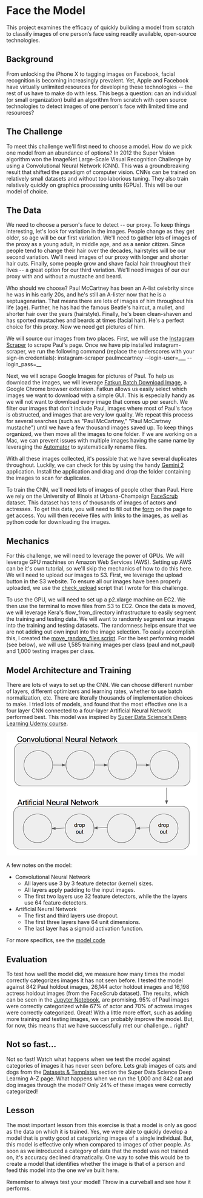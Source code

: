 # Face the Model
This project examines the efficacy of quickly building a model from scratch to classify images of one person’s face using readily available, open-source technologies.

## Background
From unlocking the iPhone X to tagging images on Facebook, facial recognition is becoming increasingly prevalent. Yet, Apple and Facebook have virtually unlimited resources for developing these technologies --  the rest of us have to make do with less. This begs a question: can an individual (or small organization) build an algorithm from scratch with open source technologies to detect images of one person's face with limited time and resources?

## The Challenge
To meet this challenge we'll first need to choose a model. How do we pick one model from an abundance of options? In 2012 the Super Vision algorithm won the ImageNet Large-Scale Visual Recognition Challenge by using a Convolutional Neural Network (CNN). This was a groundbreaking result that shifted the paradigm of computer vision. CNNs can be trained on relatively small datasets and without too laborious tuning. They also train relatively quickly on graphics processing units (GPUs). This will be our model of choice.

## The Data
We need to choose a person's face to detect -- our proxy. To keep things interesting, let's look for variation in the images. People change as they get older, so age will be our first variation. We'll need to gather lots of images of the proxy as a young adult, in middle age, and as a senior citizen. Since people tend to change their hair over the decades, hairstyles will be our second variation. We'll need images of our proxy with longer and shorter hair cuts. Finally, some people grow and shave facial hair throughout their lives -- a great option for our third variation. We'll need images of our our proxy with and without a mustache and beard.

Who should we choose? Paul McCartney has been an A-list celebrity since he was in his early 20s, and he's still an A-lister now that he is a septuagenarian. That means there are lots of images of him throughout his life (age). Further, he has had the famous Beatle's haircut, a mullet, and shorter hair over the years (hairstyle). Finally, he's been clean-shaven and has sported mustaches and beards at times (facial hair). He's a perfect choice for this proxy. Now we need get pictures of him.

We will source our images from two places. First, we will use the [Instagram Scraper](https://github.com/rarcega/instagram-scraper) to scrape Paul's page. Once we have pip installed instagram-scraper, we run the following command (replace the underscores with your sign-in credentials): instagram-scraper paulmccartney --login-user=___ --login_pass=__

Next, we will scrape Google Images for pictures of Paul. To help us download the images, we will leverage [Fatkun Batch Download Image](https://chrome.google.com/webstore/detail/fatkun-batch-download-ima/nnjjahlikiabnchcpehcpkdeckfgnohf?hl=en), a Google Chrome browser extension. Fatkun allows us easily select which images we want to download with a simple GUI. This is especially handy as we will not want to download every image that comes up per search. We filter our images that don't include Paul, images where most of Paul's face is obstructed, and images that are very low quality. We repeat this process for several searches (such as "Paul McCartney," "Paul McCartney mustache") until we have a few thousand images saved up. To keep things organized, we then move all the images to one folder. If we are working on a Mac, we can prevent issues with multiple images having the same name by leveraging the [Automator](https://www.wikihow.com/Batch-Rename-Files-in-Mac-OS-X-Using-Automator) to systematically rename files.

With all these images collected, it's possible that we have several duplicates throughout. Luckily, we can check for this by using the handy [Gemini 2](https://macpaw.com/gemini) application. Install the application and drag and drop the folder containing the images to scan for duplicates.

To train the CNN, we'll need lots of images of people other than Paul. Here we rely on the University of Illinois at Urbana-Champaign [FaceScrub](http://vintage.winklerbros.net/facescrub.html) dataset. This dataset has tens of thousands of images of actors and actresses. To get this data, you will need to fill out the [form](http://form.jotform.me/form/43268445913460) on the page to get access. You will then receive files with links to the images, as well as python code for downloading the images.

## Mechanics
For this challenge, we will need to leverage the power of GPUs. We will leverage GPU machines on Amazon Web Services (AWS). Setting up AWS can be it's own tutorial, so we'll skip the mechanics of how to do this here. We will need to upload our images to S3. First, we leverage the upload button in the S3 website. To ensure all our images have been properly uploaded, we use the [check_upload](https://github.com/srego/face_the_model/blob/master/Tools/S3/check_upload.py) script that I wrote for this challenge.

To use the GPU, we will need to set up a p2.xlarge machine on EC2. We then use the terminal to move files from S3 to EC2. Once the data is moved, we will leverage Kera's flow_from_directory infrastructure to easily segment the training and testing data. We will want to randomly segment our images into the training and testing datasets. The randomness helps ensure that we are not adding out own input into the image selection. To easily accomplish this, I created the [move_random_files script](https://github.com/srego/face_the_model/blob/master/Tools/EC2/move_random_files.py). For the best performing model (see below), we will use 1,585 training images per class (paul and not_paul) and 1,000 testing images per class.

## Model Architecture and Training
There are lots of ways to set up the CNN. We can choose different number of layers, different optimizers and learning rates, whether to use batch normalization, etc. There are literally thousands of implementation choices to make. I tried lots of models, and found that the most effective one is a four layer CNN connected to a four-layer Artificial Neural Network performed best. This model was inspired by [Super Data Science's
Deep Learning Udemy course](https://www.udemy.com/deeplearning/).

![Model](https://github.com/srego/face_the_model/blob/master/Model/model_image.png)

A few notes on the model:
* Convolutional Neural Network
  * All layers use 3 by 3 feature detector (kernel) sizes.
  * All layers apply padding to the input images.
  * The first two layers use 32 feature detectors, while the the layers use 64 feature detectors.
* Artificial Neural Network
  * The first and third layers use dropout.
  * The first three layers have 64 unit dimensions.
  * The last layer has a sigmoid activation function.

For more specifics, see the [model code](https://github.com/srego/face_the_model/blob/master/Model/best_model.py)

## Evaluation
To test how well the model did, we measure how many times the model correctly categorizes images it has not seen before. I tested the model against 842 Paul holdout images, 26,144 actor holdout images and 16,198 actress holdout images (from the FaceScrub dataset). The results, which can be seen in the [Jupyter Notebook](https://github.com/srego/face_the_model/blob/master/Model/best_model_test.ipynb), are promising. 95% of Paul images were correctly categorized while 67% of actor and 70% of actress images were correctly categorized. Great! With a little more effort, such as adding more training and testing images, we can probably improve the model. But, for now, this means that we have successfully met our challenge... right?

## Not so fast...
Not so fast! Watch what happens when we test the model against categories of images it has never seen before. Lets grab images of cats and dogs from the [Datasets & Templates](https://www.superdatascience.com/deep-learning/) section the Super Data Science Deep Learning A-Z page. What happens when we run the 1,000 and 842 cat and dog images through the model? Only 24% of these images were correctly categorized!

## Lesson
The most important lesson from this exercise is that a model is only as good as the data on which it is trained. Yes, we were able to quickly develop a model that  is pretty good at categorizing images of a single individual. But, this model is effective only when compared to images of other people. As soon as we introduced a category of data that the model was not trained on, it's accuracy declined dramatically. One way to solve this would be to create a model that identifies whether the image is that of a person and feed this model into the one we've built here.

Remember to always test your model! Throw in a curveball and see how it performs.
